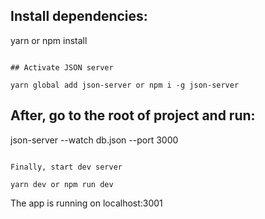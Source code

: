


## Install dependencies:

yarn or npm install
```

## Activate JSON server

yarn global add json-server or npm i -g json-server
```

## After, go to the root of project and run:

json-server --watch db.json --port 3000
```

Finally, start dev server

yarn dev or npm run dev
```

The app is running on localhost:3001
